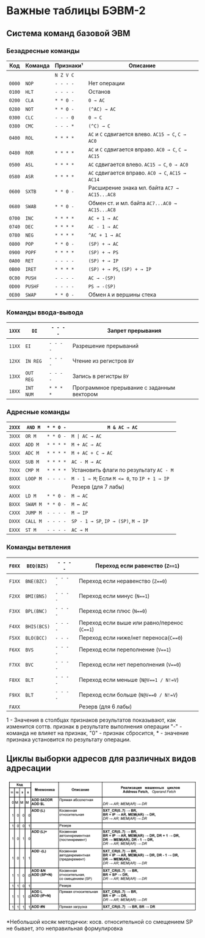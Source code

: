 # Важные таблицы БЭВМ-2

## Система команд базовой ЭВМ

### Безадресные команды

| Код    | Команда | Признаки¹ | Описание                                            |
| ------ | ------- | --------- | --------------------------------------------------- |
|        |         | `N Z V C` |                                                     |
| `0000` | `NOP`   | `- - - -` | Нет операции                                        |
| `0100` | `HLT`   | `- - - -` | Останов                                             |
| `0200` | `CLA`   | `* * 0 -` | `0 → AC`                                            |
| `0280` | `NOT`   | `* * 0 -` | `(^AC) → AC`                                        |
| `0300` | `CLC`   | `- - - 0` | `0 → C`                                             |
| `0380` | `CMC`   | `- - - *` | `(^C) → C`                                          |
| `0400` | `ROL`   | `* * * *` | `AC` и `C` сдвигается влево. `AC15 → C`, `C → AC0`  |
| `0480` | `ROR`   | `* * * *` | `AC` и `C` сдвигается вправо. `AC0 → C`, `C → AC15` |
| `0500` | `ASL`   | `* * * *` | `AC` сдвигается влево. `AC15 → C`, `0 → AC0`        |
| `0580` | `ASR`   | `* * * *` | `AC` сдвигается вправо. `AC0 → C`, `AC15 → AC14`    |
| `0600` | `SXTB`  | `* * 0 -` | Расширение знака мл. байта `AC7 → AC15...AC8`       |
| `0680` | `SWAB`  | `* * 0 -` | Обмен ст. и мл. байта `AC7...AC0 → AC15...AC8`      |
| `0700` | `INC`   | `* * * *` | `AC + 1 → AC`                                       |
| `0740` | `DEC`   | `* * * *` | `AC - 1 → AC`                                       |
| `0780` | `NEG`   | `* * * *` | `^AC + 1 → AC`                                      |
| `0800` | `POP`   | `* * 0 -` | `(SP) + → AC`                                       |
| `0900` | `POPF`  | `* * * *` | `(SP) + → PS`                                       |
| `0A00` | `RET`   | `- - - -` | `(SP) + → IP`                                       |
| `0B00` | `IRET`  | `* * * *` | `(SP) + → PS`, `(SP) + → IP`                        |
| `0C00` | `PUSH`  | `- - - -` | `AC → -(SP)`                                        |
| `0D00` | `PUSHF` | `- - - -` | `PS → -(SP)`                                        |
| `0E00` | `SWAP`  | `* * 0 -` | Обмен `A` и вершины стека                           |
### Команды ввода-вывода

| `1XXX` | `DI`      | `- - - -` | Запрет прерывания                          |
| ------ | --------- | --------- | ------------------------------------------ |
| `11XX` | `EI`      | `- - - -` | Разрешение прерываний                      |
| `12XX` | `IN REG`  | `- - - -` | Чтение из регистров `BУ`                   |
| `13XX` | `OUT REG` | `- - - -` | Запись в регистры `BУ`                     |
| `18XX` | `INT NUM` | `* * * *` | Программное прерывание с заданным вектором |
### Адресные команды

| `2XXX` | `AND M`  | `* * 0 -` | `M & AC → AC`                                |
| ------ | -------- | --------- | -------------------------------------------- |
| `3XXX` | `OR M`   | `* * 0 -` | `M \| AC → AC`                               |
| `4XXX` | `ADD M`  | `* * * *` | `M + AC → AC`                                |
| `5XXX` | `ADC M`  | `* * * *` | `M + AC + C → AC`                            |
| `6XXX` | `SUB M`  | `* * * *` | `AC - M → AC`                                |
| `7XXX` | `CMP M`  | `* * * *` | Установить флаги по результату `AC - M`      |
| `8XXX` | `LOOP M` | `- - - -` | `M - 1 → M`; Если `M <= 0`, то `IP + 1 → IP` |
| `9XXX` |          |           | Резерв (для 7 лабы)                          |
| `AXXX` | `LD M`   | `* * 0 -` | `M → AC`                                     |
| `BXXX` | `SWAM M` | `* * 0 -` | `M ↔ AC`                                     |
| `CXXX` | `JUMP M` | `- - - -` | `M → IP`                                     |
| `DXXX` | `CALL M` | `- - - -` | `SP - 1 → SP`, `IP → (SP)`, `M → IP`         |
| `EXXX` | `ST M`   | `- - - -` | `AC → M`                                     |
### Команды ветвления

| `F0XX` | `BEQ(BZS)`  | `- - - -` | Переход если равенство (`Z==1`)              |
| ------ | ----------- | --------- | -------------------------------------------- |
| `F1XX` | `BNE(BZC)`  | `- - - -` | Переход если неравенство (`Z==0`)            |
| `F2XX` | `BMI(BNS)`  | `- - - -` | Переход если минус (`N==1`)                  |
| `F3XX` | `BPL(BNC)`  | `- - - -` | Переход если плюс (`N==0`)                   |
| `F4XX` | `BHIS(BCS)` | `- - - -` | Переход если выше или равно/перенос (`C==1`) |
| `F5XX` | `BLO(BCC)`  | `- - -`   | Переход если ниже/нет переноса(`C==0`)       |
| `F6XX` | `BVS`       | `- - - -` | Переход если переполнение (`V==1`)           |
| `F7XX` | `BVC`       | `- - - -` | Переход если нет переполнения (`V==0`)       |
| `F8XX` | `BLT`       | `- - - -` | Переход если меньше (`N@V==1 / N!=V`)        |
| `F9XX` | `BLT`       | `- - - -` | Переход если больше (`N@V==0 / N!=V`)        |
| `FAXX` |             |           | Резерв (для 6 лабы)                          |
1 - Значения в столбцах признаков результатов показывают, как изменится соттв. признак в результате выполнения операции "-" - команда не влияет на признак, "0" - признак сбросится, * - значение признака установится по результату операции.

## Циклы выборки адресов для различных видов адресации

![](img/Pasted%20image%2020250310210535.png)

*Небольшой косяк методички: косв. относительной со смещением SP не бывает, это неправильная формулировка